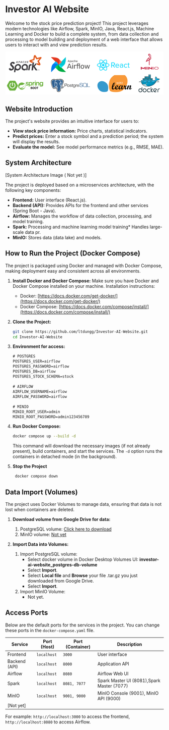 ﻿# Investor AI Website

Welcome to the stock price prediction project! This project leverages modern technologies like Airflow, Spark, MinIO, Java, React.js, Machine Learning and Docker to build a complete system, from data collection and processing to model building and deployment of a web interface that allows users to interact with and view prediction results.

![Modern Technologies Image](description/images/technologies.png)

## Website Introduction

The project's website provides an intuitive interface for users to:

*   **View stock price information:** Price charts, statistical indicators.
*   **Predict prices:** Enter a stock symbol and a prediction period; the system will display the results.
*   **Evaluate the model:** See model performance metrics (e.g., RMSE, MAE).


## System Architecture

[System Architecture Image ( Not yet )]

The project is deployed based on a microservices architecture, with the following key components:

*   **Frontend:** User interface (React.js).
*   **Backend (API):** Provides APIs for the frontend and other services (Spring Boot - Java).
*   **Airflow:** Manages the workflow of data collection, processing, and model training.
*   **Spark:** Processing and machine learning model training* Handles large-scale data pr.
*   **MinIO:** Stores data (data lake) and models.

## How to Run the Project (Docker Compose)

The project is packaged using Docker and managed with Docker Compose, making deployment easy and consistent across all environments.

1.  **Install Docker and Docker Compose:**
    Make sure you have Docker and Docker Compose installed on your machine. Installation instructions:
    *   Docker: [https://docs.docker.com/get-docker/](https://docs.docker.com/get-docker/)
    *   Docker Compose: [https://docs.docker.com/compose/install/](https://docs.docker.com/compose/install/)

2.  **Clone the Project:**

    ```bash
    git clone https://github.com/ltdungg/Investor-AI-Website.git
    cd Investor-AI-Website
    ```

3.  **Environment for access:**

    ```
    # POSTGRES
    POSTGRES_USER=airflow
    POSTGRES_PASSWORD=airflow
    POSTGRES_DB=airflow
    POSTGRES_STOCK_SCHEMA=stock
    
    # AIRFLOW
    AIRFLOW_USERNAME=airflow
    AIRFLOW_PASSWORD=airflow
    
    # MINIO
    MINIO_ROOT_USER=admin
    MINIO_ROOT_PASSWORD=admin123456789
    ```

4.  **Run Docker Compose:**

    ```bash
    docker compose up --build -d
    ```

    This command will download the necessary images (if not already present), build containers, and start the services. The `-d` option runs the containers in detached mode (in the background).

5.  **Stop the Project**

    ```bash
     docker compose down
    ```

## Data Import (Volumes)

The project uses Docker Volumes to manage data, ensuring that data is not lost when containers are deleted.

1.  **Download volume from Google Drive for data:**
    1. PostgreSQL volume: [Click here to download](https://drive.google.com/drive/folders/1s60rTqqWHU4lb1BU7u4hvJ_eUIZfJNOV?usp=drive_link)
    2. MinIO volume: [Not yet]()

2.  **Import Data into Volumes:**
    1. Import PostgreSQL volume:
       - Select docker volume in Docker Desktop Volumes UI: **investor-ai-website_postgres-db-volume**
       - Select **Import**.
       - Select **Local file** and **Browse** your file .tar.gz you just downloaded from Google Drive.
       - Select **Import**.
    2. Import MinIO Volume:
       - Not yet.
## Access Ports
Below are the default ports for the services in the project.  You can change these ports in the `docker-compose.yaml` file.

| Service       | Port (Host)   | Port (Container)   | Description                                |
|---------------|---------------|--------------------|--------------------------------------------|
| Frontend      | `localhost`   | `3000`             | User interface                             |
| Backend (API) | `localhost` | `8000` | Application API                            |
| Airflow       | `localhost`   | `8080`             | Airflow Web UI                             |
| Spark         | `localhost`   | `8081, 7077`       | Spark Master UI (8081),Spark Master (7077) |
| MinIO         | `localhost`   | `9001, 9000`       | MinIO Console (9001), MinIO API (9000)     |
| [Not yet]     |               |                    |                                            |


 For example: `http://localhost:3000` to access the frontend, `http://localhost:8080` to access Airflow.

